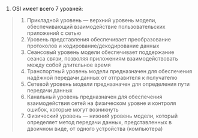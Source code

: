 1. OSI имеет всего 7 уровней:
>1. Прикладной уровень — верхний уровень модели, обеспечивающий взаимодействие пользовательских приложений с сетью
>2. Уровень представления обеспечивает преобразование протоколов и кодирование/декодирование данных
>3. Сеансовый уровень модели обеспечивает поддержание сеанса связи, позволяя приложениям взаимодействовать между собой длительное время
>4. Транспортный уровень модели предназначен для обеспечения надёжной передачи данных от отправителя к получателю
>5. Сетевой уровень модели предназначен для определения пути передачи данных
>6. Канальный уровень предназначен для обеспечения взаимодействия сетей на физическом уровне и контроля ошибок, которые могут возникнуть
>7. Физический уровень — нижний уровень модели, который определяет метод передачи данных, представленных в двоичном виде, от одного устройства (компьютера)
